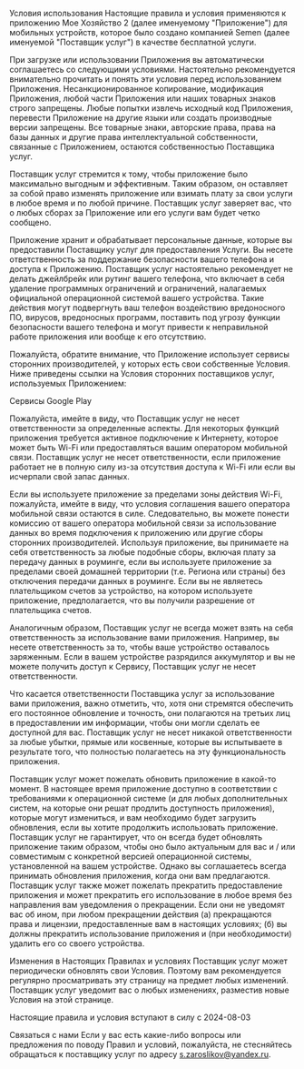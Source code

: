 
Условия использования
Настоящие правила и условия применяются к приложению Мое Хозяйство 2 (далее именуемому "Приложение") для мобильных устройств, которое было создано компанией Semen (далее именуемой "Поставщик услуг") в качестве бесплатной услуги.


При загрузке или использовании Приложения вы автоматически соглашаетесь со следующими условиями. Настоятельно рекомендуется внимательно прочитать и понять эти условия перед использованием Приложения. Несанкционированное копирование, модификация Приложения, любой части Приложения или наших товарных знаков строго запрещены. Любые попытки извлечь исходный код Приложения, перевести Приложение на другие языки или создать производные версии запрещены. Все товарные знаки, авторские права, права на базы данных и другие права интеллектуальной собственности, связанные с Приложением, остаются собственностью Поставщика услуг.


Поставщик услуг стремится к тому, чтобы приложение было максимально выгодным и эффективным. Таким образом, он оставляет за собой право изменять приложение или взимать плату за свои услуги в любое время и по любой причине. Поставщик услуг заверяет вас, что о любых сборах за Приложение или его услуги вам будет четко сообщено.


Приложение хранит и обрабатывает персональные данные, которые вы предоставили Поставщику услуг для предоставления Услуги. Вы несете ответственность за поддержание безопасности вашего телефона и доступа к Приложению. Поставщик услуг настоятельно рекомендует не делать джейлбрейк или рутинг вашего телефона, что включает в себя удаление программных ограничений и ограничений, налагаемых официальной операционной системой вашего устройства. Такие действия могут подвергнуть ваш телефон воздействию вредоносного ПО, вирусов, вредоносных программ, поставить под угрозу функции безопасности вашего телефона и могут привести к неправильной работе приложения или вообще к его отсутствию.

Пожалуйста, обратите внимание, что Приложение использует сервисы сторонних производителей, у которых есть свои собственные Условия. Ниже приведены ссылки на Условия сторонних поставщиков услуг, используемых Приложением:

Сервисы Google Play

Пожалуйста, имейте в виду, что Поставщик услуг не несет ответственности за определенные аспекты. Для некоторых функций приложения требуется активное подключение к Интернету, которое может быть Wi-Fi или предоставляться вашим оператором мобильной связи. Поставщик услуг не несет ответственности, если приложение работает не в полную силу из-за отсутствия доступа к Wi-Fi или если вы исчерпали свой запас данных.


Если вы используете приложение за пределами зоны действия Wi-Fi, пожалуйста, имейте в виду, что условия соглашения вашего оператора мобильной связи остаются в силе. Следовательно, вы можете понести комиссию от вашего оператора мобильной связи за использование данных во время подключения к приложению или другие сборы сторонних производителей. Используя приложение, вы принимаете на себя ответственность за любые подобные сборы, включая плату за передачу данных в роуминге, если вы используете приложение за пределами своей домашней территории (т.е. Региона или страны) без отключения передачи данных в роуминге. Если вы не являетесь плательщиком счетов за устройство, на котором используете приложение, предполагается, что вы получили разрешение от плательщика счетов.


Аналогичным образом, Поставщик услуг не всегда может взять на себя ответственность за использование вами приложения. Например, вы несете ответственность за то, чтобы ваше устройство оставалось заряженным. Если в вашем устройстве разрядился аккумулятор и вы не можете получить доступ к Сервису, Поставщик услуг не несет ответственности.


Что касается ответственности Поставщика услуг за использование вами приложения, важно отметить, что, хотя они стремятся обеспечить его постоянное обновление и точность, они полагаются на третьих лиц в предоставлении им информации, чтобы они могли сделать ее доступной для вас. Поставщик услуг не несет никакой ответственности за любые убытки, прямые или косвенные, которые вы испытываете в результате того, что полностью полагаетесь на эту функциональность приложения.


Поставщик услуг может пожелать обновить приложение в какой-то момент. В настоящее время приложение доступно в соответствии с требованиями к операционной системе (и для любых дополнительных систем, на которые они решат продлить доступность приложения), которые могут измениться, и вам необходимо будет загрузить обновления, если вы хотите продолжить использовать приложение. Поставщик услуг не гарантирует, что он всегда будет обновлять приложение таким образом, чтобы оно было актуальным для вас и / или совместимым с конкретной версией операционной системы, установленной на вашем устройстве. Однако вы соглашаетесь всегда принимать обновления приложения, когда они вам предлагаются. Поставщик услуг также может пожелать прекратить предоставление приложения и может прекратить его использование в любое время без направления вам уведомления о прекращении. Если они не уведомят вас об ином, при любом прекращении действия (а) прекращаются права и лицензии, предоставленные вам в настоящих условиях; (б) вы должны прекратить использование приложения и (при необходимости) удалить его со своего устройства.


Изменения в Настоящих Правилах и условиях
Поставщик услуг может периодически обновлять свои Условия. Поэтому вам рекомендуется регулярно просматривать эту страницу на предмет любых изменений. Поставщик услуг уведомит вас о любых изменениях, разместив новые Условия на этой странице.


Настоящие правила и условия вступают в силу с 2024-08-03


Связаться с нами
Если у вас есть какие-либо вопросы или предложения по поводу Правил и условий, пожалуйста, не стесняйтесь обращаться к поставщику услуг по адресу s.zaroslikov@yandex.ru.
